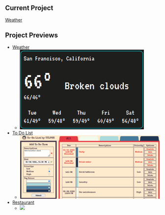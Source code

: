## Current Project
[Weather](https://github.com/TYLPHE/weather)

## Project Previews
 - [Weather](https://github.com/TYLPHE/weather)
   - ![](https://github.com/TYLPHE/TYLPHE/blob/main/readmeAssets/weather.gif)
 - [To Do List](https://github.com/TYLPHE/to-do-list)
   - ![](https://github.com/TYLPHE/TYLPHE/blob/main/readmeAssets/toDoList.gif)
 - [Restaurant](https://github.com/TYLPHE/restaurant)
   - ![](https://github.com/TYLPHE/TYLPHE/blob/main/readmeAssets/restaurant.gif)
